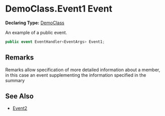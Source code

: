 # DemoClass.Event1 Event

**Declaring Type:** [DemoClass](../Type.md)

An example of a public event.

```csharp
public event EventHandler<EventArgs> Event1;
```

## Remarks

Remarks allow specification of more detailed information about a member, in this case an event supplementing the information specified in the summary

## See Also

- [Event2](Event2.md)

